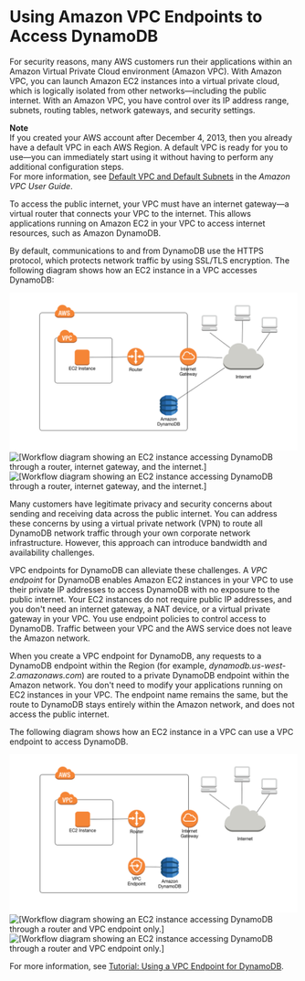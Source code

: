 # Using Amazon VPC Endpoints to Access DynamoDB<a name="vpc-endpoints-dynamodb"></a>

For security reasons, many AWS customers run their applications within an Amazon Virtual Private Cloud environment \(Amazon VPC\)\. With Amazon VPC, you can launch Amazon EC2 instances into a virtual private cloud, which is logically isolated from other networks—including the public internet\. With an Amazon VPC, you have control over its IP address range, subnets, routing tables, network gateways, and security settings\.

**Note**  
If you created your AWS account after December 4, 2013, then you already have a default VPC in each AWS Region\. A default VPC is ready for you to use—you can immediately start using it without having to perform any additional configuration steps\.  
For more information, see [Default VPC and Default Subnets](https://docs.aws.amazon.com/vpc/latest/userguide/default-vpc.html) in the *Amazon VPC User Guide*\.

To access the public internet, your VPC must have an internet gateway—a virtual router that connects your VPC to the internet\. This allows applications running on Amazon EC2 in your VPC to access internet resources, such as Amazon DynamoDB\.

By default, communications to and from DynamoDB use the HTTPS protocol, which protects network traffic by using SSL/TLS encryption\. The following diagram shows how an EC2 instance in a VPC accesses DynamoDB:

![\[Workflow diagram showing an EC2 instance accessing DynamoDB through a router, internet gateway, and the internet.\]](./images/ddb-no-vpc-endpoint.png)![\[Workflow diagram showing an EC2 instance accessing DynamoDB through a router, internet gateway, and the internet.\]](./)![\[Workflow diagram showing an EC2 instance accessing DynamoDB through a router, internet gateway, and the internet.\]](./)

Many customers have legitimate privacy and security concerns about sending and receiving data across the public internet\. You can address these concerns by using a virtual private network \(VPN\) to route all DynamoDB network traffic through your own corporate network infrastructure\. However, this approach can introduce bandwidth and availability challenges\.

VPC endpoints for DynamoDB can alleviate these challenges\. A *VPC endpoint* for DynamoDB enables Amazon EC2 instances in your VPC to use their private IP addresses to access DynamoDB with no exposure to the public internet\. Your EC2 instances do not require public IP addresses, and you don't need an internet gateway, a NAT device, or a virtual private gateway in your VPC\. You use endpoint policies to control access to DynamoDB\. Traffic between your VPC and the AWS service does not leave the Amazon network\.

When you create a VPC endpoint for DynamoDB, any requests to a DynamoDB endpoint within the Region \(for example, *dynamodb\.us\-west\-2\.amazonaws\.com*\) are routed to a private DynamoDB endpoint within the Amazon network\. You don't need to modify your applications running on EC2 instances in your VPC\. The endpoint name remains the same, but the route to DynamoDB stays entirely within the Amazon network, and does not access the public internet\.

The following diagram shows how an EC2 instance in a VPC can use a VPC endpoint to access DynamoDB\.

![\[Workflow diagram showing an EC2 instance accessing DynamoDB through a router and VPC endpoint only.\]](./images/ddb-yes-vpc-endpoint.png)![\[Workflow diagram showing an EC2 instance accessing DynamoDB through a router and VPC endpoint only.\]](./)![\[Workflow diagram showing an EC2 instance accessing DynamoDB through a router and VPC endpoint only.\]](./)

For more information, see [Tutorial: Using a VPC Endpoint for DynamoDB](vpc-endpoints-dynamodb-tutorial.md)\.